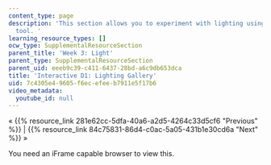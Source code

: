 ```yaml
---
content_type: page
description: 'This section allows you to experiment with lighting using an interactive
  tool. '
learning_resource_types: []
ocw_type: SupplementalResourceSection
parent_title: 'Week 3: Light'
parent_type: SupplementalResourceSection
parent_uid: eeeb9c39-c411-6437-28bd-a6c9db653dca
title: 'Interactive D1: Lighting Gallery'
uid: 7c4305e4-9605-f6ec-efee-b7911e5f17b6
video_metadata:
  youtube_id: null
---
```


« {{% resource_link 281e62cc-5dfa-40a6-a2d5-4264c33d5cf6 "Previous" %}} | {{% resource_link 84c75831-86d4-c0ac-5a05-431b1e30cd6a "Next" %}} »

You need an iFrame capable browser to view this.